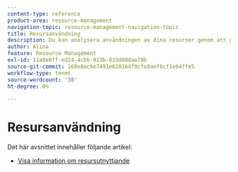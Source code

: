 ```yaml
---
content-type: reference
product-area: resource-management
navigation-topic: resource-management-navigation-topic
title: Resursanvändning
description: Du kan analysera användningen av dina resurser genom att granska användningsrapporten för flera projekt eller för endast ett projekt i taget.
author: Alina
feature: Resource Management
exl-id: 11a8e8ff-ed24-4cbb-913b-833d08dae70b
source-git-commit: 168e8ac6e7491e020164f9cfa9aef6cf1e64ffe5
workflow-type: tm+mt
source-wordcount: '38'
ht-degree: 0%

---
```


# Resursanvändning

Det här avsnittet innehåller följande artikel:

* [Visa information om resursutnyttjande](../../resource-mgmt/resource-utilization/view-utilization-information.md)
